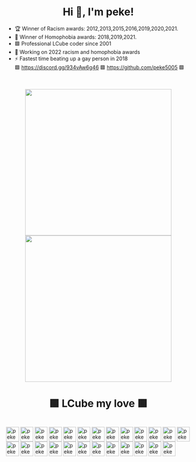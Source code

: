 <h1 align="center">Hi 👋, I'm peke!</h1>

- 🏆 Winner of Racism awards: 2012,2013,2015,2016,2019,2020,2021.
- 🏅 Winner of Homophobia awards: 2018,2019,2021.
- 🟩 Professional LCube coder since 2001
- 💯 Working on 2022 racism and homophobia awards
- ⚡ Fastest time beating up a gay person in 2018 <br>
🟩 https://discord.gg/934vAw6g46 🟩
 https://github.com/peke5005 🟩
<br>
<p align = "center">
  <img src = "https://github-readme-stats.vercel.app/api?username=peke5005&show_icons=true&theme=bear" width = 400>
  <img src = "https://github-readme-streak-stats.herokuapp.com?user=peke5005&theme=dark&hide_border=true" width = 400>
</p>
<h1 align="center">🟩 LCube my love 🟩</h1>

<div style="display: inline_block"><br>
 <img align="center" alt="peke5005-LCube" height="40" width="35" src="https://cdn.discordapp.com/attachments/932810753084375060/932810930180460634/image_3.png" />
 <img align="center" alt="peke5005-LCube1" height="40" width="35" src="https://cdn.discordapp.com/attachments/932810753084375060/932810930344067072/RiGEEMjxT_2.png" />
<img align="center" alt="peke5005-LCube" height="40" width="35" src="https://cdn.discordapp.com/attachments/932810753084375060/932810930180460634/image_3.png" />
 <img align="center" alt="peke5005-LCube3" height="40" width="35" src="https://cdn.discordapp.com/attachments/932810753084375060/932811471606394970/image_2.png" />
  <img align="center" alt="peke5005-LCube" height="40" width="35" src="https://cdn.discordapp.com/attachments/932810753084375060/932810930180460634/image_3.png" />
 <img align="center" alt="peke5005-LCube1" height="40" width="35" src="https://cdn.discordapp.com/attachments/932810753084375060/932810930344067072/RiGEEMjxT_2.png" />
<img align="center" alt="peke5005-LCube" height="40" width="35" src="https://cdn.discordapp.com/attachments/932810753084375060/932810930180460634/image_3.png" />
 <img align="center" alt="peke5005-LCube3" height="40" width="35" src="https://cdn.discordapp.com/attachments/932810753084375060/932811471606394970/image_2.png" />
  <img align="center" alt="peke5005-LCube" height="40" width="35" src="https://cdn.discordapp.com/attachments/932810753084375060/932810930180460634/image_3.png" />
 <img align="center" alt="peke5005-LCube1" height="40" width="35" src="https://cdn.discordapp.com/attachments/932810753084375060/932810930344067072/RiGEEMjxT_2.png" />
<img align="center" alt="peke5005-LCube" height="40" width="35" src="https://cdn.discordapp.com/attachments/932810753084375060/932810930180460634/image_3.png" />
 <img align="center" alt="peke5005-LCube3" height="40" width="35" src="https://cdn.discordapp.com/attachments/932810753084375060/932811471606394970/image_2.png" />
  <img align="center" alt="peke5005-LCube" height="40" width="35" src="https://cdn.discordapp.com/attachments/932810753084375060/932810930180460634/image_3.png" />
 <img align="center" alt="peke5005-LCube1" height="40" width="35" src="https://cdn.discordapp.com/attachments/932810753084375060/932810930344067072/RiGEEMjxT_2.png" />
<img align="center" alt="peke5005-LCube" height="40" width="35" src="https://cdn.discordapp.com/attachments/932810753084375060/932810930180460634/image_3.png" />
 <img align="center" alt="peke5005-LCube3" height="40" width="35" src="https://cdn.discordapp.com/attachments/932810753084375060/932811471606394970/image_2.png" />
  <img align="center" alt="peke5005-LCube" height="40" width="35" src="https://cdn.discordapp.com/attachments/932810753084375060/932810930180460634/image_3.png" />
 <img align="center" alt="peke5005-LCube1" height="40" width="35" src="https://cdn.discordapp.com/attachments/932810753084375060/932810930344067072/RiGEEMjxT_2.png" />
<img align="center" alt="peke5005-LCube" height="40" width="35" src="https://cdn.discordapp.com/attachments/932810753084375060/932810930180460634/image_3.png" />
 <img align="center" alt="peke5005-LCube1" height="40" width="35" src="https://cdn.discordapp.com/attachments/932810753084375060/932810930344067072/RiGEEMjxT_2.png" />
<img align="center" alt="peke5005-LCube" height="40" width="35" src="https://cdn.discordapp.com/attachments/932810753084375060/932810930180460634/image_3.png" />
<img align="center" alt="peke5005-LCube" height="40" width="35" src="https://cdn.discordapp.com/attachments/932810753084375060/932810930180460634/image_3.png" />
 <img align="center" alt="peke5005-LCube" height="40" width="35" src="https://cdn.discordapp.com/attachments/932810753084375060/932810930180460634/image_3.png" />
 <img align="center" alt="peke5005-LCube" height="40" width="35" src="https://cdn.discordapp.com/attachments/932810753084375060/932810930180460634/image_3.png" />
 <img align="center" alt="peke5005-LCube" height="40" width="35" src="https://cdn.discordapp.com/attachments/932810753084375060/932810930180460634/image_3.png" />
</div>
